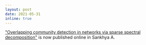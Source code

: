 ```yaml
---
layout: post
date: 2021-05-31
inline: true
---
```


["Overlapping community detection in networks via sparse spectral decomposition"](https://rdcu.be/clHd0) is now published online in Sankhya A.